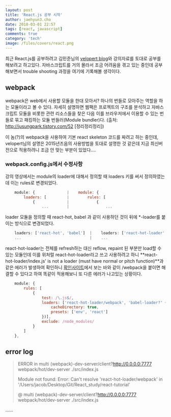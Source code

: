 ```yaml
---
layout: post
title: 'React.js 공부 시작'
author: jaehyun3.cho
date: 2018-03-01 22:57
tags: [react, javascript]
comments: true
category: 'tech'
image: /files/covers/react.png
---
```


최근 React.js를 공부하려고 김민준님의 [velopert blog](https://velopert.com/)와 강의자료를 토대로 공부를 해보려고 하고있다. 자바스크립트를 거의 몰라서 조금 어려움을 겪고 있는 중인데 공부해보면서 trouble shooting 과정을 여기에 기록해볼 생각이다.

## webpack
webpack은 web에서 사용할 모듈을 한대 모아서? 하나의 번들로 모아주는 역할을 하는 모듈이라고 볼 수 있다. 자세히 설명하면 웹팩은 프로젝트의 구조를 분석하고 자바스크립트 모듈을 비롯한 관련 리소스들을 찾은 다음 이를 브라우저에서 이용할 수 있는 번들로 묶고 패킹하는 모듈 번들러(Module bundler)다. (출처: http://jusungpark.tistory.com/52 [정리정리정리])

이 놈(?)의 webpack을 사용하여 기본 react skeleton 코드를 짜려고 하는 중인데, velopert님의 설명은 2015년즈음의 사용방법을 토대로 설명한 것 같은데 지금 최신버전으로 적용하려니 조금 안 맞는 부분이 있었다....

### webpack.config.js에서 수정사항

강의 영상에서는 module의 loader에 대해서 정의할 때 loaders 키를 써서 정의하였는데 이는 rules로 변경되었다.
```javascript
    module: {              |    module: {
        loaders: [         |        rules: [
            {              |            {
                ...        |                ...
```

loader 모듈을 정의할 때 react-hot, babel 과 같이 사용하던 것이 뒤에 *-loader를 붙이는 방식으로 변경되었다.
```javascript
    loaders: ['react-hot', 'babel']  |    loaders: ['react-hot-loader', 'babel-loader']
    ...                              |    ...
```

react-hot-loader는 전체를 refresh하는 대신 reflow, repaint 된 부분만 load할 수 있는 모듈인데 이를 위처럴 react-hot-loader라고 쓰고 사용하려고 하니 **react-hot-loader/index.js' is not a loader (must have normal or pitch function)**과 같은 에러가 발생하여 확인하니 [확인사이트](https://teamtreehouse.com/community/reacthotloaderindexjs-is-not-a-loader-must-have-normal-or-pitch-function)에서 보는 바와 같이 /webpack을 붙이면 해결할 수 있다고 하여 똑같이 적용해보니 또 다른 에러가 나고있는 상황이다.

```javascript
    module: {
        rules: [
            {
                test: /\.js$/,
                loaders: ['react-hot-loader/webpack', 'babel-loader?' + JSON.stringify({
                    cacheDirectory: true,
                    presets: ['env', 'react']
                })],
                exclude: /node_modules/
            }
        ]
    },
```
error log
----------
> ERROR in multi (webpack)-dev-server/client?http://0.0.0.0:7777 webpack/hot/dev-server ./src/index.js
>
> Module not found: Error: Can't resolve 'react-hot-loader/webpack' in '/Users/jacob/Desktop/Git/React_study/react-tutorial'
>
> @ multi (webpack)-dev-server/client?http://0.0.0.0:7777 webpack/hot/dev-server ./src/index.js


......